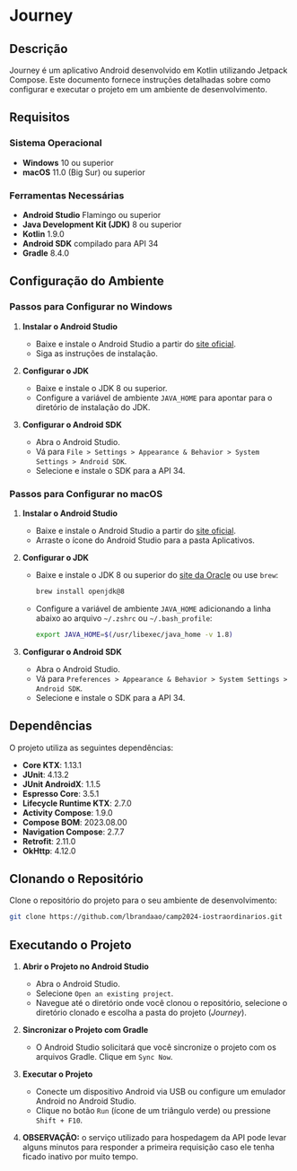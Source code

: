# Journey

## Descrição

Journey é um aplicativo Android desenvolvido em Kotlin utilizando Jetpack Compose. Este documento fornece instruções detalhadas sobre como configurar e executar o projeto em um ambiente de desenvolvimento.

## Requisitos

### Sistema Operacional

- **Windows** 10 ou superior
- **macOS** 11.0 (Big Sur) ou superior

### Ferramentas Necessárias

- **Android Studio** Flamingo ou superior
- **Java Development Kit (JDK)** 8 ou superior
- **Kotlin** 1.9.0
- **Android SDK** compilado para API 34
- **Gradle** 8.4.0

## Configuração do Ambiente

### Passos para Configurar no Windows

1. **Instalar o Android Studio**
   - Baixe e instale o Android Studio a partir do [site oficial](https://developer.android.com/studio).
   - Siga as instruções de instalação.

2. **Configurar o JDK**
   - Baixe e instale o JDK 8 ou superior.
   - Configure a variável de ambiente `JAVA_HOME` para apontar para o diretório de instalação do JDK.

3. **Configurar o Android SDK**
   - Abra o Android Studio.
   - Vá para `File > Settings > Appearance & Behavior > System Settings > Android SDK`.
   - Selecione e instale o SDK para a API 34.

### Passos para Configurar no macOS

1. **Instalar o Android Studio**
   - Baixe e instale o Android Studio a partir do [site oficial](https://developer.android.com/studio).
   - Arraste o ícone do Android Studio para a pasta Aplicativos.

2. **Configurar o JDK**
   - Baixe e instale o JDK 8 ou superior do [site da Oracle](https://www.oracle.com/java/technologies/javase-downloads.html) ou use `brew`:
     ```sh
     brew install openjdk@8
     ```
   - Configure a variável de ambiente `JAVA_HOME` adicionando a linha abaixo ao arquivo `~/.zshrc` ou `~/.bash_profile`:
     ```sh
     export JAVA_HOME=$(/usr/libexec/java_home -v 1.8)
     ```

3. **Configurar o Android SDK**
   - Abra o Android Studio.
   - Vá para `Preferences > Appearance & Behavior > System Settings > Android SDK`.
   - Selecione e instale o SDK para a API 34.


## Dependências

O projeto utiliza as seguintes dependências:

- **Core KTX**: 1.13.1
- **JUnit**: 4.13.2
- **JUnit AndroidX**: 1.1.5
- **Espresso Core**: 3.5.1
- **Lifecycle Runtime KTX**: 2.7.0
- **Activity Compose**: 1.9.0
- **Compose BOM**: 2023.08.00
- **Navigation Compose**: 2.7.7
- **Retrofit**: 2.11.0
- **OkHttp**: 4.12.0


## Clonando o Repositório

Clone o repositório do projeto para o seu ambiente de desenvolvimento:

```sh
git clone https://github.com/lbrandaao/camp2024-iostraordinarios.git
```

## Executando o Projeto

1. **Abrir o Projeto no Android Studio**
   - Abra o Android Studio.
   - Selecione `Open an existing project`.
   - Navegue até o diretório onde você clonou o repositório, selecione o diretório clonado e escolha a pasta do projeto (_Journey_).

2. **Sincronizar o Projeto com Gradle**
   - O Android Studio solicitará que você sincronize o projeto com os arquivos Gradle. Clique em `Sync Now`.

3. **Executar o Projeto**
   - Conecte um dispositivo Android via USB ou configure um emulador Android no Android Studio.
   - Clique no botão `Run` (ícone de um triângulo verde) ou pressione `Shift + F10`.

4.  **OBSERVAÇÃO:** o serviço utilizado para hospedagem da API pode levar alguns minutos para responder a primeira requisição caso ele tenha ficado inativo por muito tempo.    